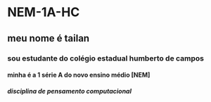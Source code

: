# NEM-1A-HC
## meu nome é tailan
### sou estudante do colégio estadual humberto de campos
#### minha é a 1 série A do novo ensino médio [NEM]
##### disciplina de pensamento computacional
